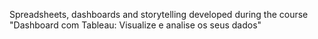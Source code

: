 Spreadsheets, dashboards and storytelling developed during the course "Dashboard com Tableau: Visualize e analise os seus dados"

